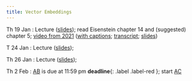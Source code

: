 ```yaml
---
title: Vector Embeddings
---
```


Th 19 Jan
: Lecture ([slides](../assets/slides/vectors.pdf)); read Eisenstein chapter 14 and (suggested) chapter 5; [video from 2021](https://drive.google.com/file/d/1L65GHmZxrGanQyc8n6ncLJ91xjcHFVi7/view?usp=sharing) ([with captions](https://drive.google.com/file/d/1M1-jH9a6QMBuNqQ5kEgGEW0eseWxV2JS/view?usp=sharing); [transcript](https://drive.google.com/file/d/1Y28Q1_yxTSFdft_MY5UNjbnK2-iC_ZoU/view?usp=sharing); [slides](https://drive.google.com/file/d/1ZOTh6VgchorZxpscuy9ovv-6NVgyyH-B/view?usp=sharing))

T 24 Jan
: Lecture ([slides](../assets/slides/vectors.pdf));

Th 26 Jan
: Lecture ([slides](../assets/slides/vectors.pdf));

Th 2 Feb
: [AB](../assets/docs/AB.pdf) is due at 11:59 pm **deadline**{: .label .label-red }; start [AC](../assets/docs/AC.pdf) 
